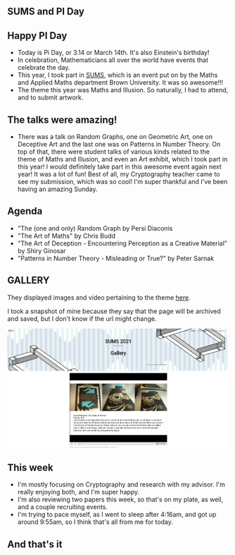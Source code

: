 ## SUMS and PI Day

## Happy PI Day
- Today is Pi Day, or 3.14 or March 14th. It's also Einstein's birthday! 
- In celebration, Mathematicians all over the world have events that celebrate the day.
- This year, I took part in [SUMS](https://sites.google.com/brown.edu/sums/home?authuser=0), which is an event put on by the Maths and Applied Maths department
  Brown University. It was so awesome!!!
- The theme this year was Maths and Illusion. So naturally, I had to attend, and to submit artwork. 



## The talks were amazing! 
- There was a talk on Random Graphs, one on Geometric Art, one on Deceptive Art and the last one was on Patterns
  in Number Theory. On top of that, there were student talks of various kinds related to the theme of Maths and 
  Illusion, and even an Art exhibit, which I took part in this year! I would definitely take part in this awesome
  event again next year! It was a lot of fun! Best of all, my Cryptography teacher came to see my submission, which
  was so cool! I'm super thankful and I've been having an amazing Sunday. 
  
## Agenda
- "The (one and only) Random Graph by Persi Diaconis
- "The Art of Maths" by Chris Budd
- "The Art of Deception - Encountering Perception as a Creative Material" by Shiry Ginosar
- "Patterns in Number Theory - Misleading or True?" by Peter Sarnak

## GALLERY 
They displayed images and video pertaining to the theme [here](https://sites.google.com/brown.edu/sums/gallery?authuser=0).

I took a snapshot of mine because they say that the page will be archived and saved, but I don't know if the url might change.

<img src="/images/sums21_002.png" width="500">

## This week
- I'm mostly focusing on Cryptography and research with my advisor. I'm really enjoying both, and I'm super happy.
- I'm also reviewing two papers this week, so that's on my plate, as well, and a couple recruiting events.
- I'm trying to pace myself, as I went to sleep after 4:16am, and got up around 9:55am, so I think that's all from me for today. 
  
## And that's it
